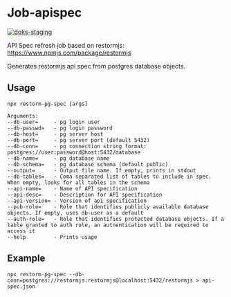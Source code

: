 # Job-apispec
[![doks-staging](https://github.com/horizon-eve/job-apispec/actions/workflows/doks-staging.yml/badge.svg?branch=main)](https://github.com/horizon-eve/job-apispec/actions/workflows/doks-staging.yml)

API Spec refresh job based on restormjs: https://www.npmjs.com/package/restormjs

Generates restormjs api spec from postgres database objects. 
## Usage
`npx restorm-pg-spec [args]`
```
Arguments:
--db-user=     - pg login user
--db-passwd=   - pg login password
--db-host=     - pg server host
--db-port=     - pg server port (default 5432)
--db-conn=     - pg connection string format: postgres://user:password@host:5432/database
--db-name=     - pg database name
--db-schema=   - pg database schema (default public)
--output=      - Output file name. If empty, prints in stdout
--db-tables=   - Coma separated list of tables to include in spec. When empty, looks for all tables in the schema
--api-name=    - Name of API specification
--api-desc=    - Description for API specification
--api-version= - Version of api specification
--pub-role=    - Role that identifies publicly available database objects. If empty, uses db-user as a default
--auth-role=   - Role that identifies protected database objects. If a table granted to auth role, an autnentication will be required to access it
--help         - Prints usage
```
## Example
```
npx restorm-pg-spec --db-conn=postgres://restormjs:restormjs@localhost:5432/restormjs > api-spec.json
```
